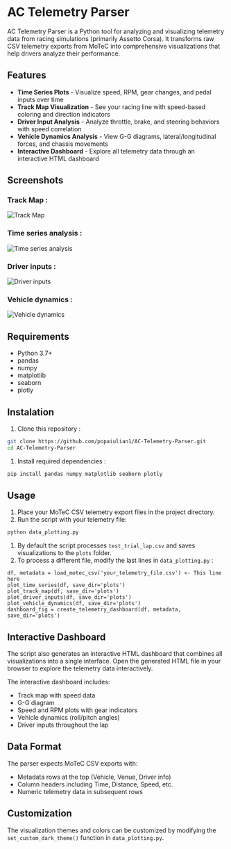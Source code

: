 # AC Telemetry Parser
AC Telemetry Parser is a Python tool for analyzing and visualizing telemetry data from racing simulations (primarily Assetto Corsa). It transforms raw CSV telemetry exports from MoTeC into comprehensive visualizations that help drivers analyze their performance.  

## Features
- **Time Series Plots** - Visualize speed, RPM, gear changes, and pedal inputs over time  
- **Track Map Visualization** - See your racing line with speed-based coloring and direction indicators  
- **Driver Input Analysis** - Analyze throttle, brake, and steering behaviors with speed correlation  
- **Vehicle Dynamics Analysis** - View G-G diagrams, lateral/longitudinal forces, and chassis movements  
- **Interactive Dashboard** - Explore all telemetry data through an interactive HTML dashboard  

## Screenshots
### Track Map :
![Track Map](https://github.com/popaiulian1/AC-Telemetry-Parser/tree/main/plots/20250612_160823_track_map.png)  

### Time series analysis :
![Time series analysis](https://github.com/popaiulian1/AC-Telemetry-Parser/tree/main/plots/20250612_160823_time_series_plots.png)  

### Driver inputs :
![Driver inputs](https://github.com/popaiulian1/AC-Telemetry-Parser/tree/main/plots/20250612_160823_driver_inputs.png)  

### Vehicle dynamics :
![Vehicle dynamics](https://github.com/popaiulian1/AC-Telemetry-Parser/tree/main/plots/20250612_160823_vehicle_dynamics.png)  

## Requirements
- Python 3.7+  
- pandas  
- numpy  
- matplotlib  
- seaborn  
- plotly  

## Instalation
1. Clone this repository :  

```bash
git clone https://github.com/popaiulian1/AC-Telemetry-Parser.git
cd AC-Telemetry-Parser
```

1. Install required dependencies :  

```bash
pip install pandas numpy matplotlib seaborn plotly
```

## Usage
1. Place your MoTeC CSV telemetry export files in the project directory.  
1. Run the script with your telemetry file:  
```bash
python data_plotting.py
```
1. By default the script processes `test_trial_lap.csv` and saves visualizations to the `plots` folder.  
1. To process a different file, modify the last lines in `data_plotting.py` :
```
df, metadata = load_motec_csv('your_telemetry_file.csv') <- This line here
plot_time_series(df, save_dir='plots')
plot_track_map(df, save_dir='plots')
plot_driver_inputs(df, save_dir='plots')
plot_vehicle_dynamics(df, save_dir='plots')
dashboard_fig = create_telemetry_dashboard(df, metadata, save_dir='plots')
```

## Interactive Dashboard
The script also generates an interactive HTML dashboard that combines all visualizations into a single interface. Open the generated HTML file in your browser to explore the telemetry data interactively.  
  
The interactive dashboard includes:
- Track map with speed data
- G-G diagram
- Speed and RPM plots with gear indicators
- Vehicle dynamics (roll/pitch angles)
- Driver inputs throughout the lap

## Data Format
The parser expects MoTeC CSV exports with:

- Metadata rows at the top (Vehicle, Venue, Driver info)
- Column headers including Time, Distance, Speed, etc.
- Numeric telemetry data in subsequent rows

## Customization
The visualization themes and colors can be customized by modifying the `set_custom_dark_theme()` function in `data_plotting.py`.